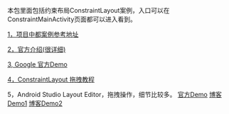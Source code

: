 本包里面包括约束布局ConstraintLayout案例，入口可以在ConstraintMainActivity页面都可以进入看到。

[1，项目中都案例参考地址](https://www.jianshu.com/p/17ec9bd6ca8a)

[2，官方介绍(很详细)](https://developer.android.com/training/constraint-layout/index.html#constrain-chain)

[3, Google 官方Demo](https://github.com/googlecodelabs/constraint-layout)

[4，ConstraintLayout 拖拽教程](https://blog.csdn.net/guolin_blog/article/details/53122387)

5，Android Studio Layout Editor，拖拽操作，细节比较多。
    [官方Demo](https://codelabs.developers.google.com/codelabs/constraint-layout/#0)
    [博客Demo1](https://www.jianshu.com/p/6c9950d1789b)
    [博客Demo2](https://www.niwoxuexi.com/blog/android00/article/268.html)



